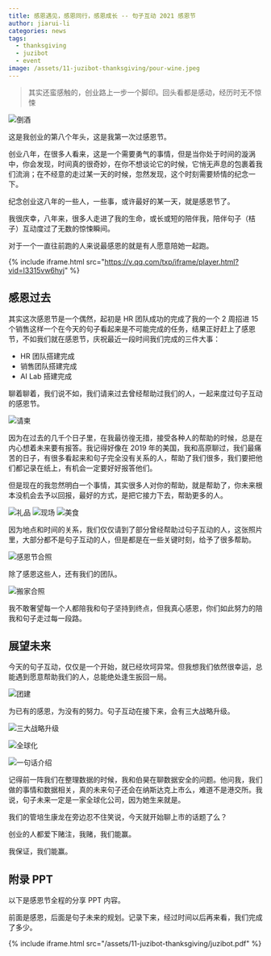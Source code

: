 ```yaml
---
title: 感恩遇见，感恩同行，感恩成长 -- 句子互动 2021 感恩节
author: jiarui-li
categories: news
tags:
  - thanksgiving
  - juzibot
  - event
image: /assets/11-juzibot-thanksgiving/pour-wine.jpeg
---
```


> 其实还蛮感触的，创业路上一步一个脚印。回头看都是感动，经历时无不惊悚

![倒酒](/assets/11-juzibot-thanksgiving/pour-wine.jpeg)

这是我创业的第八个年头，这是我第一次过感恩节。

创业八年，在很多人看来，这是一个需要勇气的事情，但是当你处于时间的漩涡中，你会发现，时间真的很奇妙，在你不想谈论它的时候，它悄无声息的包裹着我们流淌；在不经意的走过某一天的时候，忽然发现，这个时刻需要矫情的纪念一下。

纪念创业这八年的一些人，一些事，或许最好的某一天，就是感恩节了。

我很庆幸，八年来，很多人走进了我的生命，或长或短的陪伴我，陪伴句子（桔子）互动度过了无数的惊悚瞬间。

对于一个一直往前跑的人来说最感恩的就是有人愿意陪她一起跑。

{% include iframe.html src="https://v.qq.com/txp/iframe/player.html?vid=l3315vw6hyj" %}

## 感恩过去

其实这次感恩节是一个偶然，起初是 HR 团队成功的完成了我的一个 2 周招进 15 个销售这样一个在今天的句子看起来是不可能完成的任务，结果正好赶上了感恩节，不如我们就在感恩节，庆祝最近一段时间我们完成的三件大事：

- HR 团队搭建完成
- 销售团队搭建完成
- AI Lab 搭建完成

聊着聊着，我们说不如，我们请来过去曾经帮助过我们的人，一起来度过句子互动的感恩节。

![请柬](/assets/11-juzibot-thanksgiving/invitation.jpeg)

因为在过去的几千个日子里，在我最彷徨无措，接受各种人的帮助的时候，总是在内心想着未来要有报答。我记得好像在 2019 年的美国，我和高原聊过，我们最痛苦的日子，有很多看起来和句子完全没有关系的人，帮助了我们很多，我们要把他们都记录在纸上，有机会一定要好好报答他们。

但是现在的我忽然明白一个事情，其实很多人对你的帮助，就是帮助了，你未来根本没机会去予以回报，最好的方式，是把它接力下去，帮助更多的人。

![礼品](/assets/11-juzibot-thanksgiving/gift.jpeg)
![现场](/assets/11-juzibot-thanksgiving/scene.jpeg)
![美食](/assets/11-juzibot-thanksgiving/delicacy.jpeg)

因为地点和时间的关系，我们仅仅请到了部分曾经帮助过句子互动的人，这张照片里，大部分都不是句子互动的人，但是都是在一些关键时刻，给予了很多帮助。

![感恩节合照](/assets/11-juzibot-thanksgiving/group-photo.jpeg)

除了感恩这些人，还有我们的团队。

![搬家合照](/assets/11-juzibot-thanksgiving/dwelling-changing.jpg)

我不敢奢望每一个人都陪我和句子坚持到终点，但我真心感恩，你们如此努力的陪我和句子走过每一段路。

## 展望未来

今天的句子互动，仅仅是一个开始，就已经坎坷异常。但我想我们依然很幸运，总能遇到愿意帮助我们的人，总能绝处逢生扳回一局。

![团建](/assets/11-juzibot-thanksgiving/teambuilding.jpeg)

为已有的感恩，为没有的努力。句子互动在接下来，会有三大战略升级。

![三大战略升级](/assets/11-juzibot-thanksgiving/strategic-upgrade.jpeg)

![全球化](/assets/11-juzibot-thanksgiving/globalization.jpeg)

![一句话介绍](/assets/11-juzibot-thanksgiving/one-liner.jpeg)

记得前一阵我们在整理数据的时候，我和伯昊在聊数据安全的问题。他问我，我们做的事情和数据相关，真的未来句子还会在纳斯达克上市么，难道不是港交所。我说，句子未来一定是一家全球化公司，因为她生来就是。

我们的管培生康龙在旁边忍不住笑说，今天就开始聊上市的话题了么？

创业的人都爱下赌注，我赌，我们能赢。

我保证，我们能赢。

## 附录 PPT

以下是感恩节全程的分享 PPT 内容。

前面是感恩，后面是句子未来的规划。记录下来，经过时间以后再来看，我们完成了多少。

{% include iframe.html src="/assets/11-juzibot-thanksgiving/juzibot.pdf" %}
